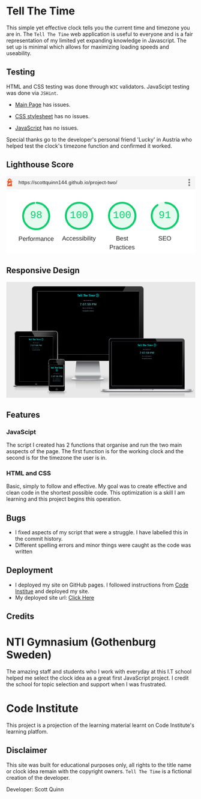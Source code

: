 # **Tell The Time**
This simple yet effective clock tells you the current time and timezone you are in. 
The `Tell The Time` web application is useful to everyone and is a fair representation of my limited yet expanding knowledge in Javascript. The set up is minimal which allows for maximizing loading speeds and useability. 

## **Testing**

HTML and CSS testing was done through `W3C` validators.
JavaScipt testing was done via `JSHint`.

- [Main Page](index.html) has issues.

- [CSS stylesheet](assets/css/style.css) has no issues.

- [JavaScript](assets/javascript/script.js) has no issues.

Special thanks go to the developer's personal friend 'Lucky' in Austria who
helped test the clock's timezone function and confirmed it worked.

## **Lighthouse Score**

![Accessibility Score Small](assets/images/lighthouse.png)

## **Responsive Design**

![Responsive Design Appearance](assets/images/responsive.png)

## **Features**

### JavaScipt
The script I created has 2 functions that organise and run the two main asspects of the page. The first function is for the working clock and the second is for the timezone the user is in. 

### HTML and CSS
Basic, simply to follow and effective. My goal was to create effective and clean code in the shortest possible code. This optimization is a skill I am learning and this project begins this operation. 

## **Bugs**
<ul>
<li>I fixed aspects of my script that were a struggle. I have labelled this in the commit history.</li>
<li>Different spelling errors and minor things were caught as the code was written</li>
</ul>

## **Deployment**
- I deployed my site on GitHub pages. I followed instructions from [Code Institue](https://codeinstitute.net/se/5-day-coding-challenge/?utm_term=code%20institute&utm_campaign=CI+-+SWE+-+Search+-+Brand&utm_source=adwords&utm_medium=ppc&hsa_acc=8983321581&hsa_cam=14660337051&hsa_grp=134087657984&hsa_ad=546251838233&hsa_src=g&hsa_tgt=kwd-319867646331&hsa_kw=code%20institute&hsa_mt=e&hsa_net=adwords&hsa_ver=3&gclid=Cj0KCQiA15yNBhDTARIsAGnwe0UQv6qv0SwHT3sAGJ6uF8SdJR6nThPCUkVs_yMLPFdVaHSEq1RtzB8aAtAuEALw_wcB) and deployed my site.
- My deployed site url: [Click Here](https://scottquinn144.github.io/project-two/)

## **Credits**

 # NTI Gymnasium (Gothenburg Sweden) 
 The amazing staff and students who I work with everyday at this I.T school 
 helped me select the clock idea as a great first JavaScript project. I credit the school for topic selection and support when I was frustrated.

# Code Institute
This project is a projection of the learning material learnt on Code Institute's learning platfom. 

## **Disclaimer**

This site was built for educational purposes only, all rights to the title name or clock idea remain with the copyright owners. `Tell The Time` is a fictional creation of the developer. 

Developer: Scott Quinn

